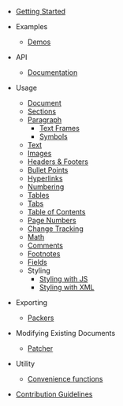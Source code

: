 - [Getting Started](/)

- Examples

    - [Demos](https://github.com/dolanmiu/docx/tree/master/demo)

- API

    - [Documentation](https://docx.js.org/api/)

- Usage

    - [Document](usage/document.md)
    - [Sections](usage/sections.md)
    - [Paragraph](usage/paragraph.md)
        - [Text Frames](usage/text-frames.md)
        - [Symbols](usage/symbols.md)
    - [Text](usage/text.md)
    - [Images](usage/images.md)
    - [Headers & Footers](usage/headers-and-footers.md)
    - [Bullet Points](usage/bullet-points.md)
    - [Hyperlinks](usage/hyperlinks.md)
    - [Numbering](usage/numbering.md)
    - [Tables](usage/tables.md)
    - [Tabs](usage/tabs.md)
    - [Table of Contents](usage/table-of-contents.md)
    - [Page Numbers](usage/page-numbers.md)
    - [Change Tracking](usage/change-tracking.md)
    - [Math](usage/math.md)
    - [Comments](usage/comments.md)
    - [Footnotes](usage/footnotes.md)
    - [Fields](usage/fields.md)
    - Styling
        - [Styling with JS](usage/styling-with-js.md)
        - [Styling with XML](usage/styling-with-xml.md)

- Exporting

    - [Packers](usage/packers.md)

- Modifying Existing Documents

    - [Patcher](usage/patcher.md)

- Utility

    - [Convenience functions](usage/convenience-functions.md)

- [Contribution Guidelines](contribution-guidelines.md)
